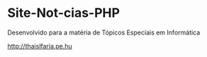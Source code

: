 # Site-Not-cias-PHP

Desenvolvido para a matéria de Tópicos Especiais em Informática

http://thaislfaria.pe.hu
